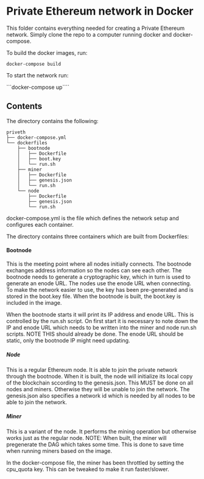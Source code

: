 # Private Ethereum network in Docker
This folder contains everything needed for creating a Private Ethereum network.
Simply clone the repo to a computer running docker and docker-compose.

To build the docker images, run:

```docker-compose build```

To start the network run:

```docker-compose up````

## Contents
The directory contains the following:
```
priveth
├── docker-compose.yml
└── dockerfiles
    ├── bootnode
    │   ├── Dockerfile
    │   ├── boot.key
    │   └── run.sh
    ├── miner
    │   ├── Dockerfile
    │   ├── genesis.json
    │   └── run.sh
    └── node
        ├── Dockerfile
        ├── genesis.json
        └── run.sh

```
docker-compose.yml is the file which defines the network setup and configures each container.

The directory contains three containers which are built from Dockerfiles:

#### Bootnode
This is the meeting point where all nodes initially connects. The bootnode exchanges address information so the nodes can see each other. The bootnode needs to generate a cryptographic key, which in turn is used to generate an enode URL. The nodes use the enode URL when connecting. To make the network easier to use, the key has been pre-generated and is stored in the boot.key file. When the bootnode is built, the boot.key is included in the image.

When the bootnode starts it will print its IP address and enode URL. This is controlled by the run.sh script. 
On first start it is necessary to note down the IP and enode URL which needs to be written into the miner and node run.sh scripts.
NOTE THIS should already be done. The enode URL should be static, only the bootnode IP might need updating.

##### Node
This is a regular Ethereum node. It is able to join the private network through the bootnode.
When it is built, the node will initialize its local copy of the blockchain sccording to the genesis.json. This MUST be done on all nodes and miners. Otherwise they will be unable to join the network.
The genesis.json also specifies a network id which is needed by all nodes to be able to join the network.

##### Miner
This is a variant of the node. It performs the mining operation but otherwise works just as the regular node.
NOTE: When built, the miner will pregenerate the DAG which takes some time. This is done to save time when running miners based on the image.

In the docker-compose file, the miner has been throttled by setting the cpu_quota key. This can be tweaked to make it run faster/slower.